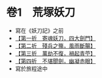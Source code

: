 # 卷1　荒塚妖刀

   * 寫在《妖刀記》之前
   * [【第一折　寄魂妖刀，四大劍門】](ydj1.md)
   * [【第二折　殘兵之殤，風雨斷腸】](ydj2.md)
   * [【第三折　萬劫不復，禍起青苧】](ydj3.md)
   * [【第四折　不堪聞劍，幽凝赤眼】](ydj4.md)
   * 寫於旅程途中